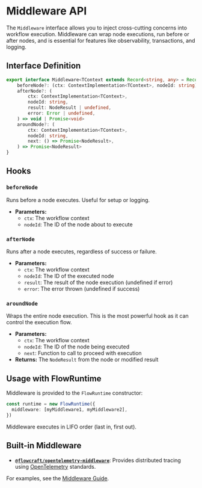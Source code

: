 # Middleware API

The `Middleware` interface allows you to inject cross-cutting concerns into workflow execution. Middleware can wrap node executions, run before or after nodes, and is essential for features like observability, transactions, and logging.

## Interface Definition

```typescript
export interface Middleware<TContext extends Record<string, any> = Record<string, any>> {
	beforeNode?: (ctx: ContextImplementation<TContext>, nodeId: string) => void | Promise<void>
	afterNode?: (
		ctx: ContextImplementation<TContext>,
		nodeId: string,
		result: NodeResult | undefined,
		error: Error | undefined,
	) => void | Promise<void>
	aroundNode?: (
		ctx: ContextImplementation<TContext>,
		nodeId: string,
		next: () => Promise<NodeResult>,
	) => Promise<NodeResult>
}
```

## Hooks

### `beforeNode`

Runs before a node executes. Useful for setup or logging.

- **Parameters:**
  - `ctx`: The workflow context
  - `nodeId`: The ID of the node about to execute

### `afterNode`

Runs after a node executes, regardless of success or failure.

- **Parameters:**
  - `ctx`: The workflow context
  - `nodeId`: The ID of the executed node
  - `result`: The result of the node execution (undefined if error)
  - `error`: The error thrown (undefined if success)

### `aroundNode`

Wraps the entire node execution. This is the most powerful hook as it can control the execution flow.

- **Parameters:**
  - `ctx`: The workflow context
  - `nodeId`: The ID of the node being executed
  - `next`: Function to call to proceed with execution
- **Returns:** The `NodeResult` from the node or modified result

## Usage with FlowRuntime

Middleware is provided to the `FlowRuntime` constructor:

```typescript
const runtime = new FlowRuntime({
  middleware: [myMiddleware1, myMiddleware2],
})
```

Middleware executes in LIFO order (last in, first out).

## Built-in Middleware

- **[`@flowcraft/opentelemetry-middleware`](https://www.npmjs.com/package/@flowcraft/opentelemetry-middleware)**: Provides distributed tracing using [OpenTelemetry](https://opentelemetry.io/) standards.

For examples, see the [Middleware Guide](/guide/middleware).
